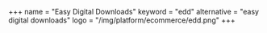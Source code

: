 +++
name = "Easy Digital Downloads"
keyword = "edd"
alternative = "easy digital downloads"
logo = "/img/platform/ecommerce/edd.png"
+++
